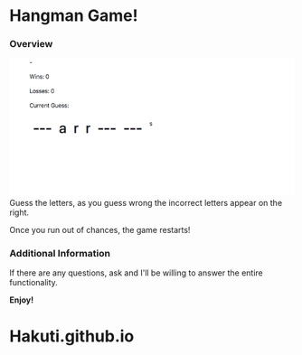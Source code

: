 # Hangman Game!

### Overview

![alt text](Hangman.png)
Guess the letters, as you guess wrong the incorrect letters appear on the right.

Once you run out of chances, the game restarts! 

### Additional Information

If there are any questions, ask and I'll be willing to answer the entire functionality.

**Enjoy!**

# Hakuti.github.io

